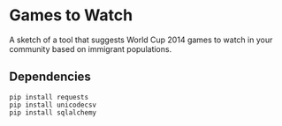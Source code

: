 Games to Watch
==============

A sketch of a tool that suggests World Cup 2014 games to watch in your community 
based on immigrant populations.

Dependencies
------------

```
pip install requests
pip install unicodecsv
pip install sqlalchemy
```